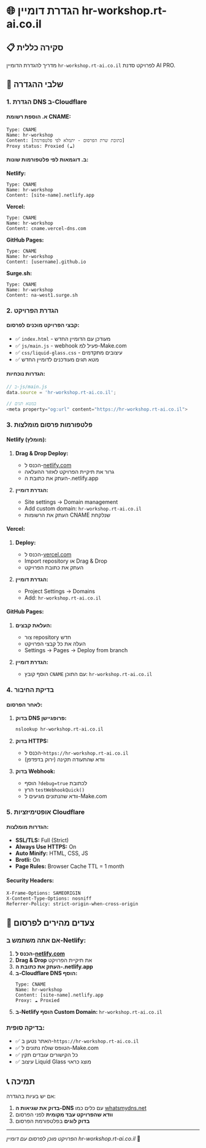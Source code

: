 # 🌐 הגדרת דומיין hr-workshop.rt-ai.co.il

## 📋 סקירה כללית
מדריך להגדרת הדומיין `hr-workshop.rt-ai.co.il` לפרויקט סדנת AI PRO.

## 🔧 שלבי ההגדרה

### 1. הגדרת DNS ב-Cloudflare

#### א. הוספת רשומת CNAME:
```
Type: CNAME
Name: hr-workshop
Content: [כתובת שרת הפרסום - יתמלא לפי פלטפורמה]
Proxy status: Proxied (☁️)
```

#### ב. דוגמאות לפי פלטפורמות שונות:

**Netlify:**
```
Type: CNAME  
Name: hr-workshop
Content: [site-name].netlify.app
```

**Vercel:**
```
Type: CNAME
Name: hr-workshop  
Content: cname.vercel-dns.com
```

**GitHub Pages:**
```
Type: CNAME
Name: hr-workshop
Content: [username].github.io
```

**Surge.sh:**
```
Type: CNAME
Name: hr-workshop
Content: na-west1.surge.sh
```

### 2. הגדרת הפרויקט

#### קבצי הפרויקט מוכנים לפרסום:
- ✅ `index.html` - מעודכן עם הדומיין החדש
- ✅ `js/main.js` - webhook פעיל למ-Make.com  
- ✅ `css/liquid-glass.css` - עיצובים מתקדמים
- ✅ מטא תגים מעודכנים לדומיין החדש

#### הגדרות נוכחיות:
```javascript
// ב-js/main.js
data.source = 'hr-workshop.rt-ai.co.il';

// במטא תגים
<meta property="og:url" content="https://hr-workshop.rt-ai.co.il">
```

### 3. פלטפורמות פרסום מומלצות

#### **Netlify (מומלץ):**
1. **Drag & Drop Deploy:**
   - הכנס ל-[netlify.com](https://netlify.com)
   - גרור את תיקיית הפרויקט לאזור ההעלאה
   - העתק את כתובת ה-.netlify.app

2. **הגדרת דומיין:**
   - Site settings → Domain management
   - Add custom domain: `hr-workshop.rt-ai.co.il`
   - העתק את הרשומות CNAME שנלקחת

#### **Vercel:**
1. **Deploy:**
   - הכנס ל-[vercel.com](https://vercel.com)
   - Import repository או Drag & Drop
   - העתק את כתובת הפרויקט

2. **הגדרת דומיין:**
   - Project Settings → Domains
   - Add: `hr-workshop.rt-ai.co.il`

#### **GitHub Pages:**
1. **העלאת קבצים:**
   - צור repository חדש
   - העלה את כל קבצי הפרויקט
   - Settings → Pages → Deploy from branch

2. **הגדרת דומיין:**
   - הוסף קובץ `CNAME` עם התוכן: `hr-workshop.rt-ai.co.il`

### 4. בדיקת החיבור

#### לאחר הפרסום:
1. **בדוק DNS פרופגיישן:**
   ```bash
   nslookup hr-workshop.rt-ai.co.il
   ```

2. **בדוק HTTPS:**
   - הכנס ל-`https://hr-workshop.rt-ai.co.il`
   - וודא שהתעודה תקינה (ירוק בדפדפן)

3. **בדוק Webhook:**
   - הוסף `?debug=true` לכתובת
   - הרץ `testWebhookQuick()`
   - וודא שהנתונים מגיעים ל-Make.com

### 5. אופטימיזציות Cloudflare

#### הגדרות מומלצות:
- **SSL/TLS:** Full (Strict)
- **Always Use HTTPS:** On
- **Auto Minify:** HTML, CSS, JS
- **Brotli:** On
- **Page Rules:** Browser Cache TTL = 1 month

#### Security Headers:
```
X-Frame-Options: SAMEORIGIN
X-Content-Type-Options: nosniff
Referrer-Policy: strict-origin-when-cross-origin
```

## 🚀 צעדים מהירים לפרסום

### אם אתה משתמש ב-Netlify:
1. **הכנס ל-[netlify.com](https://netlify.com)**
2. **Drag & Drop** את תיקיית הפרויקט
3. **העתק את כתובת ה-.netlify.app**
4. **ב-Cloudflare DNS הוסף:**
   ```
   Type: CNAME
   Name: hr-workshop  
   Content: [site-name].netlify.app
   Proxy: ☁️ Proxied
   ```
5. **ב-Netlify הוסף Custom Domain:** `hr-workshop.rt-ai.co.il`

### בדיקה סופית:
- ✅ האתר נטען ב-`https://hr-workshop.rt-ai.co.il`
- ✅ הטופס שולח נתונים ל-Make.com
- ✅ כל הקישורים עובדים תקין
- ✅ עיצוב Liquid Glass מוצג כראוי

## 📞 תמיכה

אם יש בעיות בהגדרה:
1. **בדוק את שגיאות ה-DNS** עם כלים כמו [whatsmydns.net](https://whatsmydns.net)
2. **וודא שהפרויקט עבד מקומית** לפני הפרסום
3. **בדוק לוגים** בפלטפורמת הפרסום

---
*הפרויקט מוכן לפרסום עם דומיין hr-workshop.rt-ai.co.il* 🚀